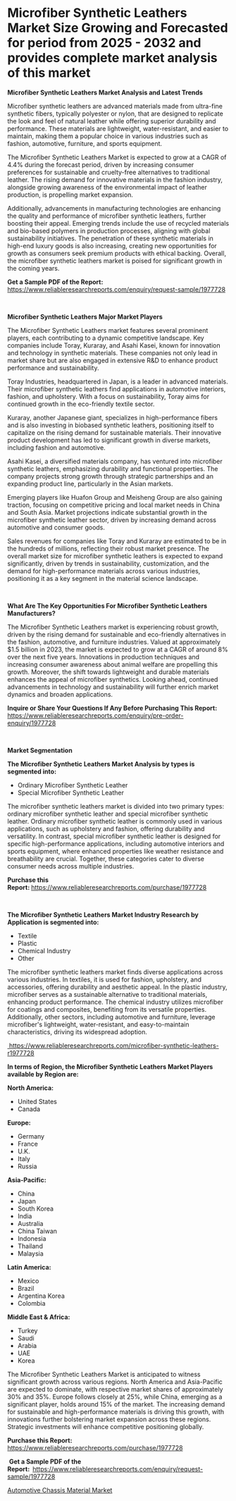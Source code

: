 <p><h1>Microfiber Synthetic Leathers Market Size Growing and Forecasted for period from 2025 - 2032 and provides complete market analysis of this market</h1></p><p><strong>Microfiber Synthetic Leathers Market Analysis and Latest Trends</strong></p>
<p><p>Microfiber synthetic leathers are advanced materials made from ultra-fine synthetic fibers, typically polyester or nylon, that are designed to replicate the look and feel of natural leather while offering superior durability and performance. These materials are lightweight, water-resistant, and easier to maintain, making them a popular choice in various industries such as fashion, automotive, furniture, and sports equipment.</p><p>The Microfiber Synthetic Leathers Market is expected to grow at a CAGR of 4.4% during the forecast period, driven by increasing consumer preferences for sustainable and cruelty-free alternatives to traditional leather. The rising demand for innovative materials in the fashion industry, alongside growing awareness of the environmental impact of leather production, is propelling market expansion. </p><p>Additionally, advancements in manufacturing technologies are enhancing the quality and performance of microfiber synthetic leathers, further boosting their appeal. Emerging trends include the use of recycled materials and bio-based polymers in production processes, aligning with global sustainability initiatives. The penetration of these synthetic materials in high-end luxury goods is also increasing, creating new opportunities for growth as consumers seek premium products with ethical backing. Overall, the microfiber synthetic leathers market is poised for significant growth in the coming years.</p></p>
<p><strong>Get a Sample PDF of the Report:&nbsp;</strong> <a href="https://www.reliableresearchreports.com/enquiry/request-sample/1977728?utm_campaign=2133&utm_medium=2&utm_source=Github&utm_content=ia&utm_term=04022025&utm_id=microfiber-synthetic-leathers">https://www.reliableresearchreports.com/enquiry/request-sample/1977728</a></p>
<p>&nbsp;</p>
<p><strong>Microfiber Synthetic Leathers Major Market Players</strong></p>
<p><p>The Microfiber Synthetic Leathers market features several prominent players, each contributing to a dynamic competitive landscape. Key companies include Toray, Kuraray, and Asahi Kasei, known for innovation and technology in synthetic materials. These companies not only lead in market share but are also engaged in extensive R&D to enhance product performance and sustainability.</p><p>Toray Industries, headquartered in Japan, is a leader in advanced materials. Their microfiber synthetic leathers find applications in automotive interiors, fashion, and upholstery. With a focus on sustainability, Toray aims for continued growth in the eco-friendly textile sector. </p><p>Kuraray, another Japanese giant, specializes in high-performance fibers and is also investing in biobased synthetic leathers, positioning itself to capitalize on the rising demand for sustainable materials. Their innovative product development has led to significant growth in diverse markets, including fashion and automotive.</p><p>Asahi Kasei, a diversified materials company, has ventured into microfiber synthetic leathers, emphasizing durability and functional properties. The company projects strong growth through strategic partnerships and an expanding product line, particularly in the Asian markets.</p><p>Emerging players like Huafon Group and Meisheng Group are also gaining traction, focusing on competitive pricing and local market needs in China and South Asia. Market projections indicate substantial growth in the microfiber synthetic leather sector, driven by increasing demand across automotive and consumer goods.</p><p>Sales revenues for companies like Toray and Kuraray are estimated to be in the hundreds of millions, reflecting their robust market presence. The overall market size for microfiber synthetic leathers is expected to expand significantly, driven by trends in sustainability, customization, and the demand for high-performance materials across various industries, positioning it as a key segment in the material science landscape.</p></p>
<p>&nbsp;</p>
<p><strong>What Are The Key Opportunities For Microfiber Synthetic Leathers Manufacturers?</strong></p>
<p><p>The Microfiber Synthetic Leathers market is experiencing robust growth, driven by the rising demand for sustainable and eco-friendly alternatives in the fashion, automotive, and furniture industries. Valued at approximately $1.5 billion in 2023, the market is expected to grow at a CAGR of around 8% over the next five years. Innovations in production techniques and increasing consumer awareness about animal welfare are propelling this growth. Moreover, the shift towards lightweight and durable materials enhances the appeal of microfiber synthetics. Looking ahead, continued advancements in technology and sustainability will further enrich market dynamics and broaden applications.</p></p>
<p><strong>Inquire or Share Your Questions If Any Before Purchasing This Report:</strong> <a href="https://www.reliableresearchreports.com/enquiry/pre-order-enquiry/1977728?utm_campaign=2133&utm_medium=2&utm_source=Github&utm_content=ia&utm_term=04022025&utm_id=microfiber-synthetic-leathers">https://www.reliableresearchreports.com/enquiry/pre-order-enquiry/1977728</a></p>
<p>&nbsp;</p>
<p><strong>Market Segmentation</strong></p>
<p><strong>The Microfiber Synthetic Leathers Market Analysis by types is segmented into:</strong></p>
<p><ul><li>Ordinary Microfiber Synthetic Leather</li><li>Special Microfiber Synthetic Leather</li></ul></p>
<p><p>The microfiber synthetic leathers market is divided into two primary types: ordinary microfiber synthetic leather and special microfiber synthetic leather. Ordinary microfiber synthetic leather is commonly used in various applications, such as upholstery and fashion, offering durability and versatility. In contrast, special microfiber synthetic leather is designed for specific high-performance applications, including automotive interiors and sports equipment, where enhanced properties like weather resistance and breathability are crucial. Together, these categories cater to diverse consumer needs across multiple industries.</p></p>
<p><strong>Purchase this Report:&nbsp;</strong><a href="https://www.reliableresearchreports.com/purchase/1977728?utm_campaign=2133&utm_medium=2&utm_source=Github&utm_content=ia&utm_term=04022025&utm_id=microfiber-synthetic-leathers">https://www.reliableresearchreports.com/purchase/1977728</a></p>
<p>&nbsp;</p>
<p><strong>The Microfiber Synthetic Leathers Market Industry Research by Application is segmented into:</strong></p>
<p><ul><li>Textile</li><li>Plastic</li><li>Chemical Industry</li><li>Other</li></ul></p>
<p><p>The microfiber synthetic leathers market finds diverse applications across various industries. In textiles, it is used for fashion, upholstery, and accessories, offering durability and aesthetic appeal. In the plastic industry, microfiber serves as a sustainable alternative to traditional materials, enhancing product performance. The chemical industry utilizes microfiber for coatings and composites, benefiting from its versatile properties. Additionally, other sectors, including automotive and furniture, leverage microfiber's lightweight, water-resistant, and easy-to-maintain characteristics, driving its widespread adoption.</p></p>
<p><a href="https://www.reliableresearchreports.com/microfiber-synthetic-leathers-r1977728?utm_campaign=2133&utm_medium=2&utm_source=Github&utm_content=ia&utm_term=04022025&utm_id=microfiber-synthetic-leathers">&nbsp;https://www.reliableresearchreports.com/microfiber-synthetic-leathers-r1977728</a></p>
<p><strong>In terms of Region, the Microfiber Synthetic Leathers Market Players available by Region are:</strong></p>
<p>
    <p> <strong> North America: </strong>
        <ul>
            <li>United States</li>
            <li>Canada</li>
        </ul>
        </p> 
    <p> <strong> Europe: </strong>
        <ul>
            <li>Germany</li>
            <li>France</li>
            <li>U.K.</li>
            <li>Italy</li>
            <li>Russia</li>
        </ul>
        </p> 
    <p> <strong> Asia-Pacific: </strong>
        <ul>
            <li>China</li>
            <li>Japan</li>
            <li>South Korea</li>
            <li>India</li>
            <li>Australia</li>
            <li>China Taiwan</li>
            <li>Indonesia</li>
            <li>Thailand</li>
            <li>Malaysia</li>
        </ul>
        </p> 
    <p> <strong> Latin America: </strong>
        <ul>
            <li>Mexico</li>
            <li>Brazil</li>
            <li>Argentina Korea</li>
            <li>Colombia</li>
        </ul>
        </p> 
    <p> <strong> Middle East & Africa: </strong>
        <ul>
            <li>Turkey</li>
            <li>Saudi</li>
            <li>Arabia</li>
            <li>UAE</li>
            <li>Korea</li>
        </ul>
    </p>
    </p>
<p><p>The Microfiber Synthetic Leathers Market is anticipated to witness significant growth across various regions. North America and Asia-Pacific are expected to dominate, with respective market shares of approximately 30% and 35%. Europe follows closely at 25%, while China, emerging as a significant player, holds around 15% of the market. The increasing demand for sustainable and high-performance materials is driving this growth, with innovations further bolstering market expansion across these regions. Strategic investments will enhance competitive positioning globally.</p></p>
<p><strong>Purchase this Report: </strong><a href="https://www.reliableresearchreports.com/purchase/1977728?utm_campaign=2133&utm_medium=2&utm_source=Github&utm_content=ia&utm_term=04022025&utm_id=microfiber-synthetic-leathers">https://www.reliableresearchreports.com/purchase/1977728</a></p>
<p>&nbsp;<strong>Get a Sample PDF of the Report:&nbsp;&nbsp;</strong><a href="https://www.reliableresearchreports.com/enquiry/request-sample/1977728?utm_campaign=2133&utm_medium=2&utm_source=Github&utm_content=ia&utm_term=04022025&utm_id=microfiber-synthetic-leathers">https://www.reliableresearchreports.com/enquiry/request-sample/1977728</a></p>
<p><strong></strong></p>
<p><p><a href="https://github.com/JakirUddin651/Market-Research-Report-List-1/blob/main/automotive-chassis-material-market.md?utm_campaign=2133&utm_medium=2&utm_source=Github&utm_content=ia&utm_term=04022025&utm_id=microfiber-synthetic-leathers">Automotive Chassis Material Market</a></p></p>